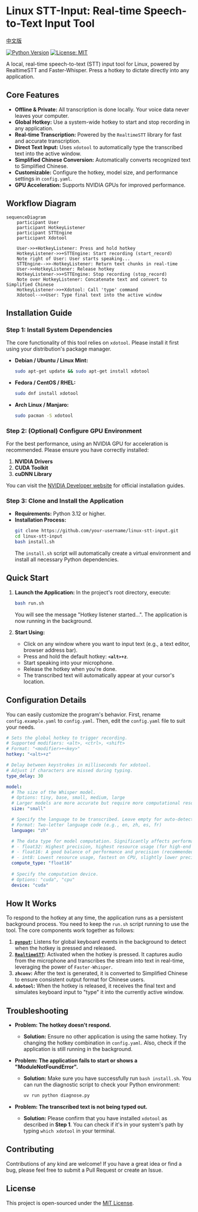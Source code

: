 # Linux STT-Input: Real-time Speech-to-Text Input Tool

[中文版](docs/README.zh.md)

[![Python Version](https://img.shields.io/badge/python-3.12+-blue.svg)](https://www.python.org/downloads/)
[![License: MIT](https://img.shields.io/badge/License-MIT-yellow.svg)](https://opensource.org/licenses/MIT)

A local, real-time speech-to-text (STT) input tool for Linux, powered by RealtimeSTT and Faster-Whisper. Press a hotkey to dictate directly into any application.

## Core Features

-   **Offline & Private:** All transcription is done locally. Your voice data never leaves your computer.
-   **Global Hotkey:** Use a system-wide hotkey to start and stop recording in any application.
-   **Real-time Transcription:** Powered by the `RealtimeSTT` library for fast and accurate transcription.
-   **Direct Text Input:** Uses `xdotool` to automatically type the transcribed text into the active window.
-   **Simplified Chinese Conversion:** Automatically converts recognized text to Simplified Chinese.
-   **Customizable:** Configure the hotkey, model size, and performance settings in `config.yaml`.
-   **GPU Acceleration:** Supports NVIDIA GPUs for improved performance.

## Workflow Diagram

```mermaid
sequenceDiagram
    participant User
    participant HotkeyListener
    participant STTEngine
    participant Xdotool

    User->>+HotkeyListener: Press and hold hotkey
    HotkeyListener->>+STTEngine: Start recording (start_record)
    Note right of User: User starts speaking...
    STTEngine-->>-HotkeyListener: Return text chunks in real-time
    User->>HotkeyListener: Release hotkey
    HotkeyListener->>+STTEngine: Stop recording (stop_record)
    Note over HotkeyListener: Concatenate text and convert to Simplified Chinese
    HotkeyListener->>+Xdotool: Call 'type' command
    Xdotool-->>User: Type final text into the active window
```

## Installation Guide

### Step 1: Install System Dependencies

The core functionality of this tool relies on `xdotool`. Please install it first using your distribution's package manager.

-   **Debian / Ubuntu / Linux Mint:**
    ```bash
    sudo apt-get update && sudo apt-get install xdotool
    ```

-   **Fedora / CentOS / RHEL:**
    ```bash
    sudo dnf install xdotool
    ```

-   **Arch Linux / Manjaro:**
    ```bash
    sudo pacman -S xdotool
    ```

### Step 2: (Optional) Configure GPU Environment

For the best performance, using an NVIDIA GPU for acceleration is recommended. Please ensure you have correctly installed:

1.  **NVIDIA Drivers**
2.  **CUDA Toolkit**
3.  **cuDNN Library**

You can visit the [NVIDIA Developer website](https://developer.nvidia.com/) for official installation guides.

### Step 3: Clone and Install the Application

-   **Requirements:** Python 3.12 or higher.
-   **Installation Process:**
    ```bash
    git clone https://github.com/your-username/linux-stt-input.git
    cd linux-stt-input
    bash install.sh
    ```
    The `install.sh` script will automatically create a virtual environment and install all necessary Python dependencies.

## Quick Start

1.  **Launch the Application:**
    In the project's root directory, execute:
    ```bash
    bash run.sh
    ```
    You will see the message "Hotkey listener started...". The application is now running in the background.

2.  **Start Using:**
    -   Click on any window where you want to input text (e.g., a text editor, browser address bar).
    -   Press and hold the default hotkey: **`<alt>+z`**.
    -   Start speaking into your microphone.
    -   Release the hotkey when you're done.
    -   The transcribed text will automatically appear at your cursor's location.

## Configuration Details

You can easily customize the program's behavior. First, rename `config.example.yaml` to `config.yaml`. Then, edit the `config.yaml` file to suit your needs.

```yaml
# Sets the global hotkey to trigger recording.
# Supported modifiers: <alt>, <ctrl>, <shift>
# Format: "<modifier>+<key>"
hotkey: "<alt>+z"

# Delay between keystrokes in milliseconds for xdotool.
# Adjust if characters are missed during typing.
type_delay: 30

model:
  # The size of the Whisper model.
  # Options: tiny, base, small, medium, large
  # Larger models are more accurate but require more computational resources.
  size: "small"

  # Specify the language to be transcribed. Leave empty for auto-detection.
  # Format: Two-letter language code (e.g., en, zh, es, fr)
  language: "zh"

  # The data type for model computation. Significantly affects performance and memory usage.
  # - float32: Highest precision, highest resource usage (for high-end GPUs).
  # - float16: A good balance of performance and precision (recommended for modern GPUs).
  # - int8: Lowest resource usage, fastest on CPU, slightly lower precision.
  compute_type: "float16"
  
  # Specify the computation device.
  # Options: "cuda", "cpu"
  device: "cuda"
```

## How It Works

To respond to the hotkey at any time, the application runs as a persistent background process. You need to keep the `run.sh` script running to use the tool. The core components work together as follows:

1.  **[`pynput`](https://github.com/moses-palmer/pynput):** Listens for global keyboard events in the background to detect when the hotkey is pressed and released.
2.  **[`RealtimeSTT`](https://github.com/KoljaB/RealtimeSTT):** Activated when the hotkey is pressed. It captures audio from the microphone and transcribes the stream into text in real-time, leveraging the power of `Faster-Whisper`.
3.  **`zhconv`:** After the text is generated, it is converted to Simplified Chinese to ensure consistent output format for Chinese users.
4.  **`xdotool`:** When the hotkey is released, it receives the final text and simulates keyboard input to "type" it into the currently active window.

## Troubleshooting

-   **Problem: The hotkey doesn't respond.**
    -   **Solution:** Ensure no other application is using the same hotkey. Try changing the hotkey combination in `config.yaml`. Also, check if the application is still running in the background.

-   **Problem: The application fails to start or shows a "ModuleNotFoundError".**
    -   **Solution:** Make sure you have successfully run `bash install.sh`. You can run the diagnostic script to check your Python environment:
        ```bash
        uv run python diagnose.py
        ```

-   **Problem: The transcribed text is not being typed out.**
    -   **Solution:** Please confirm that you have installed `xdotool` as described in **Step 1**. You can check if it's in your system's path by typing `which xdotool` in your terminal.

## Contributing

Contributions of any kind are welcome! If you have a great idea or find a bug, please feel free to submit a Pull Request or create an Issue.

## License

This project is open-sourced under the [MIT License](https://opensource.org/licenses/MIT).